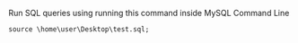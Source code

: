 Run SQL queries using running this command inside MySQL Command Line 

`source \home\user\Desktop\test.sql;`